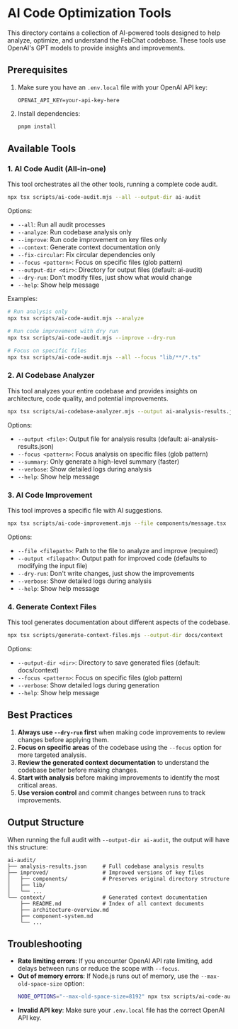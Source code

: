 # AI Code Optimization Tools

This directory contains a collection of AI-powered tools designed to help analyze, optimize, and understand the FebChat codebase. These tools use OpenAI's GPT models to provide insights and improvements.

## Prerequisites

1. Make sure you have an `.env.local` file with your OpenAI API key:
   ```
   OPENAI_API_KEY=your-api-key-here
   ```

2. Install dependencies:
   ```bash
   pnpm install
   ```

## Available Tools

### 1. AI Code Audit (All-in-one)

This tool orchestrates all the other tools, running a complete code audit.

```bash
npx tsx scripts/ai-code-audit.mjs --all --output-dir ai-audit
```

Options:
- `--all`: Run all audit processes
- `--analyze`: Run codebase analysis only
- `--improve`: Run code improvement on key files only
- `--context`: Generate context documentation only
- `--fix-circular`: Fix circular dependencies only
- `--focus <pattern>`: Focus on specific files (glob pattern)
- `--output-dir <dir>`: Directory for output files (default: ai-audit)
- `--dry-run`: Don't modify files, just show what would change
- `--help`: Show help message

Examples:
```bash
# Run analysis only
npx tsx scripts/ai-code-audit.mjs --analyze

# Run code improvement with dry run
npx tsx scripts/ai-code-audit.mjs --improve --dry-run

# Focus on specific files
npx tsx scripts/ai-code-audit.mjs --all --focus "lib/**/*.ts"
```

### 2. AI Codebase Analyzer

This tool analyzes your entire codebase and provides insights on architecture, code quality, and potential improvements.

```bash
npx tsx scripts/ai-codebase-analyzer.mjs --output ai-analysis-results.json
```

Options:
- `--output <file>`: Output file for analysis results (default: ai-analysis-results.json)
- `--focus <pattern>`: Focus analysis on specific files (glob pattern)
- `--summary`: Only generate a high-level summary (faster)
- `--verbose`: Show detailed logs during analysis
- `--help`: Show help message

### 3. AI Code Improvement

This tool improves a specific file with AI suggestions.

```bash
npx tsx scripts/ai-code-improvement.mjs --file components/message.tsx
```

Options:
- `--file <filepath>`: Path to the file to analyze and improve (required)
- `--output <filepath>`: Output path for improved code (defaults to modifying the input file)
- `--dry-run`: Don't write changes, just show the improvements
- `--verbose`: Show detailed logs during analysis
- `--help`: Show help message

### 4. Generate Context Files

This tool generates documentation about different aspects of the codebase.

```bash
npx tsx scripts/generate-context-files.mjs --output-dir docs/context
```

Options:
- `--output-dir <dir>`: Directory to save generated files (default: docs/context)
- `--focus <pattern>`: Focus on specific files (glob pattern)
- `--verbose`: Show detailed logs during generation
- `--help`: Show help message

## Best Practices

1. **Always use `--dry-run` first** when making code improvements to review changes before applying them.
2. **Focus on specific areas** of the codebase using the `--focus` option for more targeted analysis.
3. **Review the generated context documentation** to understand the codebase better before making changes.
4. **Start with analysis** before making improvements to identify the most critical areas.
5. **Use version control** and commit changes between runs to track improvements.

## Output Structure

When running the full audit with `--output-dir ai-audit`, the output will have this structure:

```
ai-audit/
├── analysis-results.json     # Full codebase analysis results
├── improved/                 # Improved versions of key files
│   ├── components/           # Preserves original directory structure
│   ├── lib/
│   └── ...
└── context/                  # Generated context documentation
    ├── README.md             # Index of all context documents
    ├── architecture-overview.md
    ├── component-system.md
    └── ...
```

## Troubleshooting

- **Rate limiting errors**: If you encounter OpenAI API rate limiting, add delays between runs or reduce the scope with `--focus`.
- **Out of memory errors**: If Node.js runs out of memory, use the `--max-old-space-size` option:
  ```bash
  NODE_OPTIONS="--max-old-space-size=8192" npx tsx scripts/ai-code-audit.js --all
  ```
- **Invalid API key**: Make sure your `.env.local` file has the correct OpenAI API key.